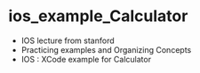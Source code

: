 # ios_example_Calculator

- IOS lecture from stanford
- Practicing examples and Organizing Concepts
- IOS : XCode example for Calculator
